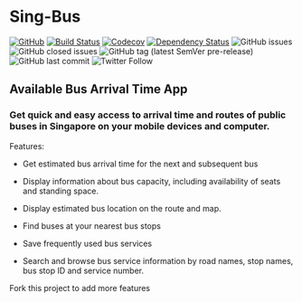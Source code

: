 # Sing-Bus

[![GitHub](https://img.shields.io/github/license/ashishsingh4u/sing-bus.svg)](https://github.com/ashishsingh4u/sing-bus/blob/master/LICENSE)
[![Build Status](https://travis-ci.org/ashishsingh4u/sing-bus.svg?branch=master)](https://travis-ci.org/ashishsingh4u/sing-bus) 
[![Codecov](https://img.shields.io/codecov/c/github/ashishsingh4u/sing-bus.svg)](https://codecov.io/gh/ashishsingh4u/sing-bus)
[![Dependency Status](https://david-dm.org/ashishsingh4u/sing-bus.svg)](https://david-dm.org/ashishsingh4u/sing-bus)
![GitHub issues](https://img.shields.io/github/issues/ashishsingh4u/sing-bus.svg)
![GitHub closed issues](https://img.shields.io/github/issues-closed-raw/ashishsingh4u/sing-bus.svg) 
![GitHub tag (latest SemVer pre-release)](https://img.shields.io/github/tag-pre/ashishsingh4u/sing-bus.svg) 
![GitHub last commit](https://img.shields.io/github/last-commit/ashishsingh4u/sing-bus.svg) 
![Twitter Follow](https://img.shields.io/twitter/follow/ashishsingh4u.svg?label=Follow&style=social)

## Available Bus Arrival Time App

### Get quick and easy access to arrival time and routes of public buses in Singapore on your mobile devices and computer.

Features:

* Get estimated bus arrival time for the next and subsequent bus

* Display information about bus capacity, including availability of seats and standing space.

* Display estimated bus location on the route and map.

* Find buses at your nearest bus stops

* Save frequently used bus services

* Search and browse bus service information by road names, stop names, bus stop ID and service number.

Fork this project to add more features